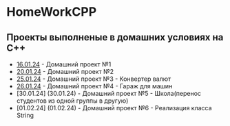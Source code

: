 # HomeWorkCPP
## Проекты выполненые в домашних условиях на C++
- [16.01.24](16.01.24) - Домашний проект №1
- [20.01.24](20.01.24) - Домашний проект №2
- [25.01.24](25.01.24) - Домашний проект №3 - Конвертер валют
- [26.01.24](26.01.24) - Домашний проект №4 - Гараж для машин
- [30.01.24] (30.01.24) - Домашний проект №5 - Школа(перенос студентов из одной группы в другую)
- [01.02.24] (01.02.24) - Домашний проект №6 - Реализация класса String
